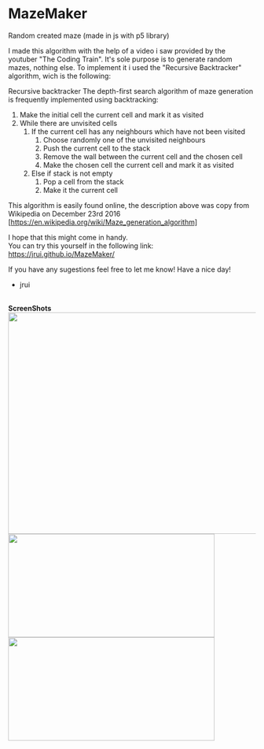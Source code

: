 # MazeMaker
Random created maze (made in js with p5 library)

I made this algorithm with the help of a video i saw provided by the youtuber "The Coding Train".
It's sole purpose is to generate random mazes, nothing else.
To implement it i used the "Recursive Backtracker" algorithm, wich is the following:

Recursive backtracker
The depth-first search algorithm of maze generation is frequently implemented using backtracking:
1. Make the initial cell the current cell and mark it as visited
2. While there are unvisited cells
    1. If the current cell has any neighbours which have not been visited
        1. Choose randomly one of the unvisited neighbours
        2. Push the current cell to the stack
        3. Remove the wall between the current cell and the chosen cell
        4. Make the chosen cell the current cell and mark it as visited
    2. Else if stack is not empty
        1. Pop a cell from the stack
        2. Make it the current cell
        
This algorithm is easily found online, the description above was copy from Wikipedia on December 23rd 2016
[https://en.wikipedia.org/wiki/Maze_generation_algorithm]


I hope that this might come in handy.<br>
You can try this yourself in the following link: https://jrui.github.io/MazeMaker/

If you have any sugestions feel free to let me know!
Have a nice day!
- jrui


<br>
<strong>ScreenShots</strong>
<br>
<img src="https://raw.githubusercontent.com/jrui/MazeMaker/master/Screenshot_1.png" data-canonical-src="https://raw.githubusercontent.com/jrui/MazeMaker/master/Screenshot_1.png" width="900" height="450" />
<br>
<img src="https://raw.githubusercontent.com/jrui/MazeMaker/master/Screenshot_2.png" data-canonical-src="https://raw.githubusercontent.com/jrui/MazeMaker/master/Screenshot_2.png" width="420" height="210" />
<img src="https://raw.githubusercontent.com/jrui/MazeMaker/master/Screenshot_3.png" data-canonical-src="https://raw.githubusercontent.com/jrui/MazeMaker/master/Screenshot_3.png" width="420" height="210" />
